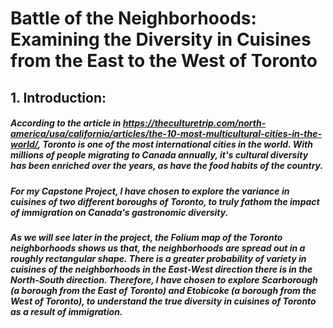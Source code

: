 # Battle of the Neighborhoods: Examining the Diversity in Cuisines from the East to the West of Toronto

##     1. Introduction:

##### _According to the article in https://theculturetrip.com/north-america/usa/california/articles/the-10-most-multicultural-cities-in-the-world/, Toronto is one of the most international cities in the world. With millions of people migrating to Canada annually, it's cultural diversity has been enriched over the years, as have the food habits of the country._ 

##### _For my Capstone Project, I have chosen to explore the variance in cuisines of two different boroughs of Toronto, to truly fathom the impact of immigration on Canada's gastronomic diversity._

##### _As we will see later in the project, the Folium map of the Toronto neighborhoods shows us that, the neighborhoods are spread out in a roughly rectangular shape. There is a greater probability of variety in cuisines of the neighborhoods in the East-West direction there is in the North-South direction. Therefore, I have chosen to explore  Scarborough (a borough from the East of Toronto) and Etobicoke (a borough from the West of Toronto), to understand the true diversity in cuisines of Toronto as a result of immigration._








